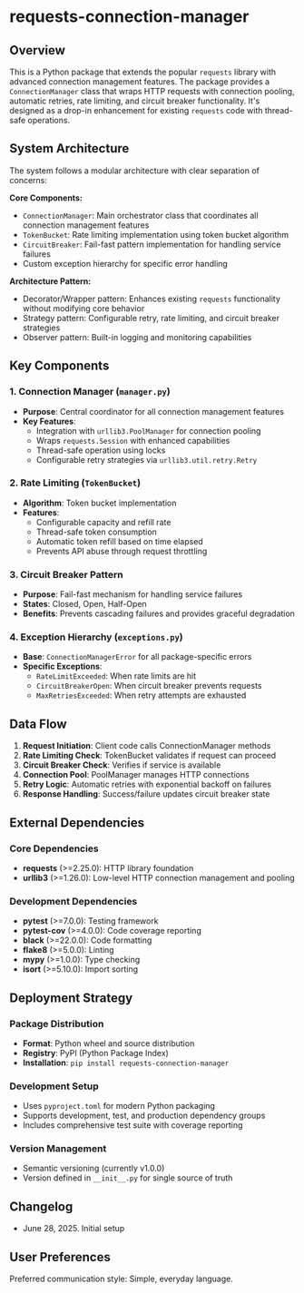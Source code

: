 # requests-connection-manager

## Overview

This is a Python package that extends the popular `requests` library with advanced connection management features. The package provides a `ConnectionManager` class that wraps HTTP requests with connection pooling, automatic retries, rate limiting, and circuit breaker functionality. It's designed as a drop-in enhancement for existing `requests` code with thread-safe operations.

## System Architecture

The system follows a modular architecture with clear separation of concerns:

**Core Components:**
- `ConnectionManager`: Main orchestrator class that coordinates all connection management features
- `TokenBucket`: Rate limiting implementation using token bucket algorithm
- `CircuitBreaker`: Fail-fast pattern implementation for handling service failures
- Custom exception hierarchy for specific error handling

**Architecture Pattern:**
- Decorator/Wrapper pattern: Enhances existing `requests` functionality without modifying core behavior
- Strategy pattern: Configurable retry, rate limiting, and circuit breaker strategies
- Observer pattern: Built-in logging and monitoring capabilities

## Key Components

### 1. Connection Manager (`manager.py`)
- **Purpose**: Central coordinator for all connection management features
- **Key Features**:
  - Integration with `urllib3.PoolManager` for connection pooling
  - Wraps `requests.Session` with enhanced capabilities
  - Thread-safe operation using locks
  - Configurable retry strategies via `urllib3.util.retry.Retry`

### 2. Rate Limiting (`TokenBucket`)
- **Algorithm**: Token bucket implementation
- **Features**:
  - Configurable capacity and refill rate
  - Thread-safe token consumption
  - Automatic token refill based on time elapsed
  - Prevents API abuse through request throttling

### 3. Circuit Breaker Pattern
- **Purpose**: Fail-fast mechanism for handling service failures
- **States**: Closed, Open, Half-Open
- **Benefits**: Prevents cascading failures and provides graceful degradation

### 4. Exception Hierarchy (`exceptions.py`)
- **Base**: `ConnectionManagerError` for all package-specific errors
- **Specific Exceptions**:
  - `RateLimitExceeded`: When rate limits are hit
  - `CircuitBreakerOpen`: When circuit breaker prevents requests
  - `MaxRetriesExceeded`: When retry attempts are exhausted

## Data Flow

1. **Request Initiation**: Client code calls ConnectionManager methods
2. **Rate Limiting Check**: TokenBucket validates if request can proceed
3. **Circuit Breaker Check**: Verifies if service is available
4. **Connection Pool**: PoolManager manages HTTP connections
5. **Retry Logic**: Automatic retries with exponential backoff on failures
6. **Response Handling**: Success/failure updates circuit breaker state

## External Dependencies

### Core Dependencies
- **requests** (>=2.25.0): HTTP library foundation
- **urllib3** (>=1.26.0): Low-level HTTP connection management and pooling

### Development Dependencies
- **pytest** (>=7.0.0): Testing framework
- **pytest-cov** (>=4.0.0): Code coverage reporting
- **black** (>=22.0.0): Code formatting
- **flake8** (>=5.0.0): Linting
- **mypy** (>=1.0.0): Type checking
- **isort** (>=5.10.0): Import sorting

## Deployment Strategy

### Package Distribution
- **Format**: Python wheel and source distribution
- **Registry**: PyPI (Python Package Index)
- **Installation**: `pip install requests-connection-manager`

### Development Setup
- Uses `pyproject.toml` for modern Python packaging
- Supports development, test, and production dependency groups
- Includes comprehensive test suite with coverage reporting

### Version Management
- Semantic versioning (currently v1.0.0)
- Version defined in `__init__.py` for single source of truth

## Changelog

- June 28, 2025. Initial setup

## User Preferences

Preferred communication style: Simple, everyday language.